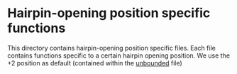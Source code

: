 # Hairpin-opening position specific functions

This directory contains hairpin-opening position specific files. 
Each file contains functions specific to a certain hairpin opening position.
We use the +2 position as default (contained within the [unbounded](unbounded.R) file)
